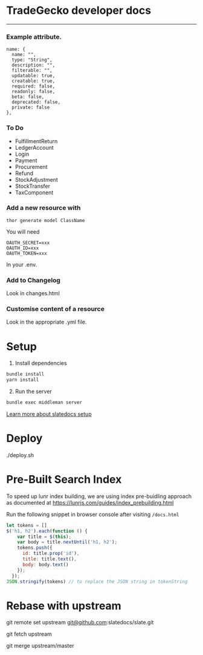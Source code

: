 # TradeGecko developer docs
--------

### Example attribute.
```
name: {
  name: "",
  type: "String",
  description: "",
  filterable: "",
  updatable: true,
  creatable: true,
  required: false,
  readonly: false,
  beta: false,
  deprecated: false,
  private: false
},
```

### To Do

- FulfillmentReturn
- LedgerAccount
- Login
- Payment
- Procurement
- Refund
- StockAdjustment
- StockTransfer
- TaxComponent

### Add a new resource with

`thor generate model ClassName`

You will need
```
OAUTH_SECRET=xxx
OAUTH_ID=xxx
OAUTH_TOKEN=xxx
```

In your .env.

### Add to Changelog

Look in changes.html

### Customise content of a resource

Look in the appropriate .yml file.

# Setup

1. Install dependencies
```bash
bundle install
yarn install
```

2. Run the server
```bash
bundle exec middleman server
```

[Learn more about slatedocs setup](https://github.com/slatedocs/slate/wiki/Using-Slate-Natively)

# Deploy

./deploy.sh

# Pre-Built Search Index

To speed up lunr index building, we are using index pre-buidling approach as documented at
https://lunrjs.com/guides/index_prebuilding.html

Run the following snippet in browser console after visiting `/docs.html`
```js
let tokens = []
$('h1, h2').each(function () {
    var title = $(this);
    var body = title.nextUntil('h1, h2');
    tokens.push({
      id: title.prop('id'),
      title: title.text(),
      body: body.text()
    });
  });
JSON.stringify(tokens) // to replace the JSON string in tokenString
```

# Rebase with upstream

git remote set upstream git@github.com:slatedocs/slate.git

git fetch upstream

git merge upstream/master
